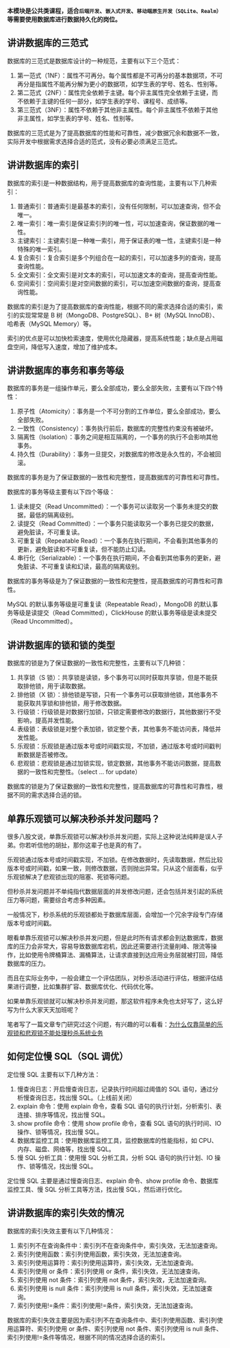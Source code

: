 **本模块是公共类课程，适合`后端开发`、`嵌入式开发`、`移动端原生开发（SQLite、Realm）`等需要使用数据库进行数据持久化的岗位。**

## 讲讲数据库的三范式

数据库的三范式是数据库设计的一种规范，主要有以下三个范式：

1. 第一范式（1NF）：属性不可再分。每个属性都是不可再分的基本数据项，不可再分是指属性不能再分解为更小的数据项，如学生表的学号、姓名、性别等。
2. 第二范式（2NF）：属性完全依赖于主键。每个非主属性完全依赖于主键，而不依赖于主键的任何一部分，如学生表的学号、课程号、成绩等。
3. 第三范式（3NF）：属性不依赖于其他非主属性。每个非主属性不依赖于其他非主属性，如学生表的学号、姓名、性别等。

数据库的三范式是为了提高数据库的性能和可靠性，减少数据冗余和数据不一致，实际开发中根据需求选择合适的范式，没有必要必须满足三范式。

## 讲讲数据库的索引

数据库的索引是一种数据结构，用于提高数据库的查询性能，主要有以下几种索引：

1. 普通索引：普通索引是最基本的索引，没有任何限制，可以加速查询，但不会唯一。
2. 唯一索引：唯一索引是保证索引列的唯一性，可以加速查询，保证数据的唯一性。
3. 主键索引：主键索引是一种唯一索引，用于保证表的唯一性，主键索引是一种特殊的唯一索引。
4. 复合索引：复合索引是多个列组合在一起的索引，可以加速多列的查询，提高查询性能。
5. 全文索引：全文索引是对文本的索引，可以加速文本的查询，提高查询性能。
6. 空间索引：空间索引是对空间数据的索引，可以加速空间数据的查询，提高查询性能。

数据库的索引是为了提高数据库的查询性能，根据不同的需求选择合适的索引，索引的实现常常是 B 树（MongoDB、PostgreSQL）、B+ 树（MySQL InnoDB）、哈希表（MySQL Memory）等。

索引的优点是可以加快检索速度，使用优化隐藏器，提高系统性能；缺点是占用磁盘空间，降低写入速度，增加了维护成本。

## 讲讲数据库的事务和事务等级

数据库的事务是一组操作单元，要么全部成功，要么全部失败，主要有以下四个特性：

1. 原子性（Atomicity）：事务是一个不可分割的工作单位，要么全部成功，要么全部失败。
2. 一致性（Consistency）：事务执行前后，数据库的完整性约束没有被破坏。
3. 隔离性（Isolation）：事务之间是相互隔离的，一个事务的执行不会影响其他事务。
4. 持久性（Durability）：事务一旦提交，对数据库的修改是永久性的，不会被回滚。

数据库的事务是为了保证数据的一致性和完整性，提高数据库的可靠性和可靠性。

数据库的事务等级主要有以下四个等级：

1. 读未提交（Read Uncommitted）：一个事务可以读取另一个事务未提交的数据，最低的隔离级别。
2. 读提交（Read Committed）：一个事务只能读取另一个事务已提交的数据，避免脏读，不可重复读。
3. 可重复读（Repeatable Read）：一个事务在执行期间，不会看到其他事务的更新，避免脏读和不可重复读，但不能防止幻读。
4. 串行化（Serializable）：一个事务在执行期间，不会看到其他事务的更新，避免脏读、不可重复读和幻读，最高的隔离级别。

数据库的事务等级是为了保证数据的一致性和完整性，提高数据库的可靠性和可靠性。

MySQL 的默认事务等级是可重复读（Repeatable Read），MongoDB 的默认事务等级是读提交（Read Committed），ClickHouse 的默认事务等级是读未提交（Read Uncommitted）。

## 讲讲数据库的锁和锁的类型

数据库的锁是为了保证数据的一致性和完整性，主要有以下几种锁：

1. 共享锁（S 锁）：共享锁是读锁，多个事务可以同时获取共享锁，但是不能获取排他锁，用于读取数据。
2. 排他锁（X 锁）：排他锁是写锁，只有一个事务可以获取排他锁，其他事务不能获取共享锁和排他锁，用于修改数据。
3. 行级锁：行级锁是对数据行加锁，只锁定需要修改的数据行，其他数据行不受影响，提高并发性能。
4. 表级锁：表级锁是对整个表加锁，锁定整个表，其他事务不能访问表，降低并发性能。
5. 乐观锁：乐观锁是通过版本号或时间戳实现，不加锁，通过版本号或时间戳判断数据是否被修改。
6. 悲观锁：悲观锁是通过加锁实现，锁定数据，其他事务不能访问数据，提高数据的一致性和完整性。（select ... for update）

数据库的锁是为了保证数据的一致性和完整性，提高数据库的可靠性和可靠性，根据不同的需求选择合适的锁。

## 单靠乐观锁可以解决秒杀并发问题吗？

很多八股文说，单靠乐观锁可以解决秒杀并发问题，实际上这种说法纯粹是误人子弟。你若听信他的胡扯，那你这辈子也是真的有了。

乐观锁通过版本号或时间戳实现，不加锁。在修改数据时，先读取数据，然后比较版本号或时间戳，如果一致，则修改数据，否则抛出异常。只从这个层面看，似乎乐观锁解决了悲观锁出现的阻塞、死锁等问题。

但秒杀并发问题并不单纯指代数据层面的并发修改问题，还会包括并发引起的系统压力等问题，需要综合考虑多种因素。

一般情况下，秒杀系统的乐观锁都处于数据库层面，会增加一个冗余字段专门存储版本号或时间戳。

眼看单靠乐观锁可以解决秒杀并发问题，但是此时所有请求都会到达数据库，数据库的压力会非常大，容易导致数据库宕机，因此还需要进行流量削峰、限流等操作，比如使用令牌桶算法、漏桶算法，让请求直接到达应用业务层就被打回，降低数据库的压力。

而且在实际业务中，一般会建立一个评估团队，对秒杀活动进行评估，根据评估结果进行调整，比如集群扩容、数据库优化、代码优化等。

如果单靠乐观锁就可以解决秒杀并发问题，那这软件程序未免也太好写了，这么好写为什么大家天天加班呢？

笔者写了一篇文章专门研究过这个问题，有兴趣的可以看看：[为什么仅靠简单的乐观锁和悲观锁不能处理秒杀系统业务](https://juejin.cn/post/7396921416464105487)

## 如何定位慢 SQL（SQL 调优）

定位慢 SQL 主要有以下几种方法：

1. 慢查询日志：开启慢查询日志，记录执行时间超过阈值的 SQL 语句，通过分析慢查询日志，找出慢 SQL。（上线前关闭）
2. explain 命令：使用 explain 命令，查看 SQL 语句的执行计划，分析索引、表连接、排序等情况，找出慢 SQL。
3. show profile 命令：使用 show profile 命令，查看 SQL 语句的执行时间、IO 操作、锁等情况，找出慢 SQL。
4. 数据库监控工具：使用数据库监控工具，监控数据库的性能指标，如 CPU、内存、磁盘、网络等，找出慢 SQL。
5. 慢 SQL 分析工具：使用慢 SQL 分析工具，分析 SQL 语句的执行计划、IO 操作、锁等情况，找出慢 SQL。

定位慢 SQL 主要是通过慢查询日志、explain 命令、show profile 命令、数据库监控工具、慢 SQL 分析工具等方法，找出慢 SQL，然后进行优化。

## 讲讲数据库的索引失效的情况

数据库的索引失效主要有以下几种情况：

1. 索引列不在查询条件中：索引列不在查询条件中，索引失效，无法加速查询。
2. 索引列使用函数：索引列使用函数，索引失效，无法加速查询。
3. 索引列使用运算符：索引列使用运算符，索引失效，无法加速查询。
4. 索引列使用 or 条件：索引列使用 or 条件，索引失效，无法加速查询。
5. 索引列使用 not 条件：索引列使用 not 条件，索引失效，无法加速查询。
6. 索引列使用 is null 条件：索引列使用 is null 条件，索引失效，无法加速查询。
7. 索引列使用!=条件：索引列使用!=条件，索引失效，无法加速查询。

数据库的索引失效主要是因为索引列不在查询条件中、索引列使用函数、索引列使用运算符、索引列使用 or 条件、索引列使用 not 条件、索引列使用 is null 条件、索引列使用!=条件等情况，根据不同的情况选择合适的索引。
